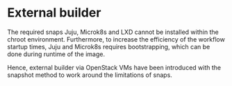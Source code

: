 # External builder

The required snaps Juju, Microk8s and LXD cannot be installed within the chroot environment.
Furthermore, to increase the efficiency of the workflow startup times, Juju and Microk8s requires
bootstrapping, which can be done during runtime of the image.

Hence, external builder via OpenStack VMs have been introduced with the snapshot method to
work around the limitations of snaps.
